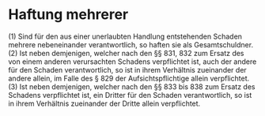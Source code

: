 # Haftung mehrerer

(1) Sind für den aus einer unerlaubten Handlung entstehenden Schaden mehrere nebeneinander verantwortlich, so haften sie als Gesamtschuldner.(2) Ist neben demjenigen, welcher nach den §§ 831, 832 zum Ersatz des von einem anderen verursachten Schadens verpflichtet ist, auch der andere für den Schaden verantwortlich, so ist in ihrem Verhältnis zueinander der andere allein, im Falle des § 829 der Aufsichtspflichtige allein verpflichtet.(3) Ist neben demjenigen, welcher nach den §§ 833 bis 838 zum Ersatz des Schadens verpflichtet ist, ein Dritter für den Schaden verantwortlich, so ist in ihrem Verhältnis zueinander der Dritte allein verpflichtet. 

